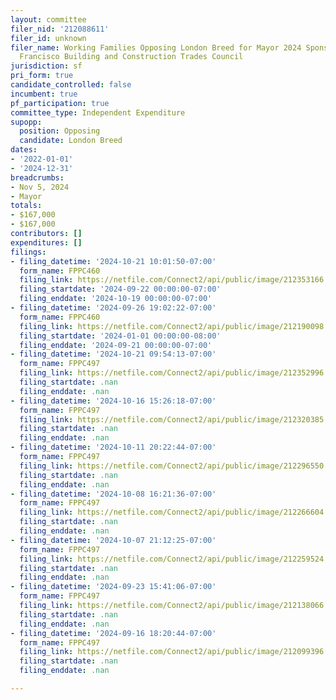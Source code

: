 ```yaml
---
layout: committee
filer_nid: '212088611'
filer_id: unknown
filer_name: Working Families Opposing London Breed for Mayor 2024 Sponsored by San
  Francisco Building and Construction Trades Council
jurisdiction: sf
pri_form: true
candidate_controlled: false
incumbent: true
pf_participation: true
committee_type: Independent Expenditure
supopp:
  position: Opposing
  candidate: London Breed
dates:
- '2022-01-01'
- '2024-12-31'
breadcrumbs:
- Nov 5, 2024
- Mayor
totals:
- $167,000
- $167,000
contributors: []
expenditures: []
filings:
- filing_datetime: '2024-10-21 10:01:50-07:00'
  form_name: FPPC460
  filing_link: https://netfile.com/Connect2/api/public/image/212353166
  filing_startdate: '2024-09-22 00:00:00-07:00'
  filing_enddate: '2024-10-19 00:00:00-07:00'
- filing_datetime: '2024-09-26 19:02:22-07:00'
  form_name: FPPC460
  filing_link: https://netfile.com/Connect2/api/public/image/212190098
  filing_startdate: '2024-01-01 00:00:00-08:00'
  filing_enddate: '2024-09-21 00:00:00-07:00'
- filing_datetime: '2024-10-21 09:54:13-07:00'
  form_name: FPPC497
  filing_link: https://netfile.com/Connect2/api/public/image/212352996
  filing_startdate: .nan
  filing_enddate: .nan
- filing_datetime: '2024-10-16 15:26:18-07:00'
  form_name: FPPC497
  filing_link: https://netfile.com/Connect2/api/public/image/212320385
  filing_startdate: .nan
  filing_enddate: .nan
- filing_datetime: '2024-10-11 20:22:44-07:00'
  form_name: FPPC497
  filing_link: https://netfile.com/Connect2/api/public/image/212296550
  filing_startdate: .nan
  filing_enddate: .nan
- filing_datetime: '2024-10-08 16:21:36-07:00'
  form_name: FPPC497
  filing_link: https://netfile.com/Connect2/api/public/image/212266604
  filing_startdate: .nan
  filing_enddate: .nan
- filing_datetime: '2024-10-07 21:12:25-07:00'
  form_name: FPPC497
  filing_link: https://netfile.com/Connect2/api/public/image/212259524
  filing_startdate: .nan
  filing_enddate: .nan
- filing_datetime: '2024-09-23 15:41:06-07:00'
  form_name: FPPC497
  filing_link: https://netfile.com/Connect2/api/public/image/212138066
  filing_startdate: .nan
  filing_enddate: .nan
- filing_datetime: '2024-09-16 18:20:44-07:00'
  form_name: FPPC497
  filing_link: https://netfile.com/Connect2/api/public/image/212099396
  filing_startdate: .nan
  filing_enddate: .nan

---
```

